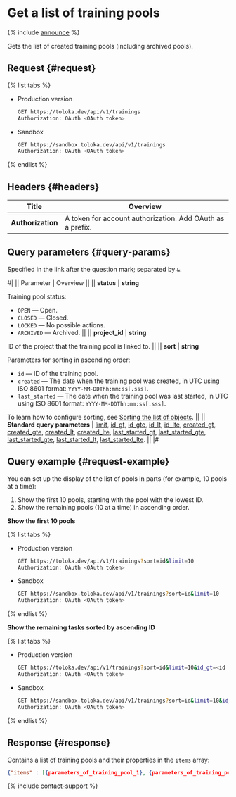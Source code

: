# Get a list of training pools

{% include [announce](../_includes/announce.md) %}

Gets the list of created training pools (including archived pools).

## Request {#request}

{% list tabs %}

- Production version

    ```bash
    GET https://toloka.dev/api/v1/trainings
    Authorization: OAuth <OAuth token>
    ```

- Sandbox

    ```bash
    GET https://sandbox.toloka.dev/api/v1/trainings
    Authorization: OAuth <OAuth token>
    ```

{% endlist %}

## Headers {#headers}

Title | Overview
----- | -----
**Authorization** | A token for account authorization. Add OAuth as a prefix.

## Query parameters {#query-params}

Specified in the link after the question mark; separated by `&`.

#|
|| Parameter | Overview  ||
|| **status** | **string**

Training pool status:

- `OPEN` — Open.
- `CLOSED` — Closed.
- `LOCKED` — No possible actions.
- `ARCHIVED` — Archived. ||
|| **project_id** | **string**

ID of the project that the training pool is linked to. ||
|| **sort** | **string**

Parameters for sorting in ascending order:

- `id` — ID of the training pool.
- `created` — The date when the training pool was created, in UTC using ISO 8601 format: `YYYY-MM-DDThh:mm:ss[.sss]`.
- `last_started` — The date when the training pool was last started, in UTC using ISO 8601 format: `YYYY-MM-DDThh:mm:ss[.sss]`.

To learn how to configure sorting, see [Sorting the list of objects](sorting.md). ||
|| **Standard query parameters** |
[limit](./standard-query-parameters.md#limit), [id_gt](./standard-query-parameters.md#id_gt), [id_gte](./standard-query-parameters.md#id_gte), [id_lt](./standard-query-parameters.md#id_lt), [id_lte](./standard-query-parameters.md#id_lte), [created_gt](./standard-query-parameters.md#created_gt), [created_gte](./standard-query-parameters.md#created_gte), [created_lt](./standard-query-parameters.md#created_lt), [created_lte](./standard-query-parameters.md#created_lte), [last_started_gt](./standard-query-parameters.md#last_started_gt), [last_started_gte](./standard-query-parameters.md#last_started_gte), [last_started_gte](./standard-query-parameters.md#last_started_gte), [last_started_lt](./standard-query-parameters.md#last_started_lt), [last_started_lte](./standard-query-parameters.md#last_started_lte). ||
|#

## Query example {#request-example}

You can set up the display of the list of pools in parts (for example, 10 pools at a time):

1. Show the first 10 pools, starting with the pool with the lowest ID.
1. Show the remaining pools (10 at a time) in ascending order.

**Show the first 10 pools**

{% list tabs %}

- Production version

    ```bash
    GET https://toloka.dev/api/v1/trainings?sort=id&limit=10
    Authorization: OAuth <OAuth token>
    ```

- Sandbox

    ```bash
    GET https://sandbox.toloka.dev/api/v1/trainings?sort=id&limit=10
    Authorization: OAuth <OAuth token>
    ```

{% endlist %}

**Show the remaining tasks sorted by ascending ID**

{% list tabs %}

- Production version

    ```bash
    GET https://toloka.dev/api/v1/trainings?sort=id&limit=10&id_gt=<id of the last training from the previous response>
    Authorization: OAuth <OAuth token>
    ```

- Sandbox

    ```bash
    GET https://sandbox.toloka.dev/api/v1/trainings?sort=id&limit=10&id_gt=<id of the last training from the previous response>
    Authorization: OAuth <OAuth token>
    ```

{% endlist %}

## Response {#response}

Contains a list of training pools and their properties in the `items` array:

```json
{"items" : [{parameters_of_training_pool_1}, {parameters_of_training_pool_2}, ... {parameters_of_training_pool__n_}], "has_more": false}
```

{% include [contact-support](../../guide/_includes/contact-support.md) %}